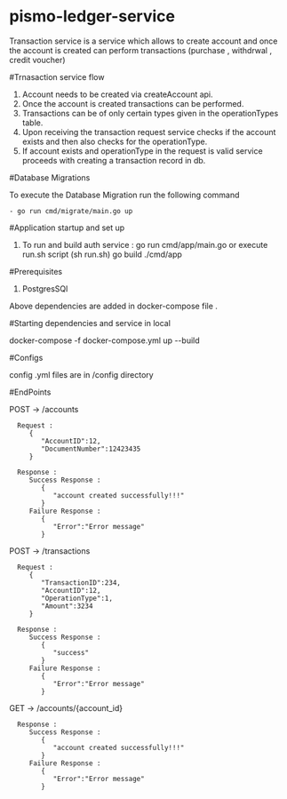 # pismo-ledger-service

Transaction service is a service which allows to create account and once the account is created can perform
transactions (purchase , withdrwal , credit voucher)

#Trnasaction service flow

1. Account needs to be created via createAccount api.
2. Once the account is created transactions can be performed.
3. Transactions can be of only certain types given in the operationTypes table.
4. Upon receiving the transaction request service checks if the account exists and then also checks for the operationType.
5. If account exists and operationType in the request is valid service proceeds with creating a transaction record in db.

#Database Migrations

 To execute the Database Migration run the following command 

    - go run cmd/migrate/main.go up


#Application startup and set up

1. To run and build auth service :
   go run cmd/app/main.go or execute run.sh script (sh run.sh)
   go build ./cmd/app

   
#Prerequisites

1. PostgresSQl


Above dependencies are added in docker-compose file .

#Starting dependencies and service in local

docker-compose -f docker-compose.yml up --build

#Configs

config .yml files are in /config directory


#EndPoints

   POST  -> /accounts 

      Request : 
         {
            "AccountID":12,
            "DocumentNumber":12423435
         }

      Response : 
         Success Response : 
            {
               "account created successfully!!!"
            }   
         Failure Response : 
            {
               "Error":"Error message"
            }  


   POST  -> /transactions 

      Request : 
         {  
            "TransactionID":234,
            "AccountID":12,
            "OperationType":1,
            "Amount":3234
         }

      Response : 
         Success Response : 
            {
               "success"
            }   
         Failure Response : 
            {
               "Error":"Error message"
            }


   GET  -> /accounts/{account_id} 

      Response : 
         Success Response : 
            {
               "account created successfully!!!"
            }   
         Failure Response : 
            {
               "Error":"Error message"
            }         